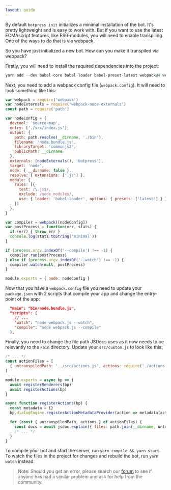 ```yaml
---
layout: guide
---
```


By default `botpress init` initializes a minimal installation of the bot. It's pretty lightweight and is easy to work with.
But if you want to use the latest ECMAscript features, like ES6-modules, you will need to enable transpiling. One of the ways to do that is via webpack.

So you have just initialized a new bot. How can you make it transpiled via webpack?

Firstly, you will need to install the required dependencies into the project:
```js
yarn add --dev babel-core babel-loader babel-preset-latest webpack@4 webpack-node-externals
```

Next, you need to add a webpack config file (`webpack.config`). It will need to look something like this:

```js
var webpack = require('webpack')
var nodeExternals = require('webpack-node-externals')
const path = require('path')

var nodeConfig = {
  devtool: 'source-map',
  entry: ['./src/index.js'],
  output: {
    path: path.resolve(__dirname, './bin'),
    filename: 'node.bundle.js',
    libraryTarget: 'commonjs2',
    publicPath: __dirname
  },
  externals: [nodeExternals(), 'botpress'],
  target: 'node',
  node: { __dirname: false },
  resolve: { extensions: ['.js'] },
  module: {
    rules: [{
      test: /\.js$/,
      exclude: /node_modules/,
      use: { loader: 'babel-loader', options: { presets: ['latest'] } }
    }]
  },
}

var compiler = webpack([nodeConfig])
var postProcess = function(err, stats) {
  if (err) { throw err }
  console.log(stats.toString('minimal'))
}

if (process.argv.indexOf('--compile') !== -1) {
  compiler.run(postProcess)
} else if (process.argv.indexOf('--watch') !== -1) {
  compiler.watch(null, postProcess)
}

module.exports = { node: nodeConfig }
```

Now that you have a `webpack.config` file you need to update your `package.json` with 2 scripts that compile your app and change the entry-point of the app:

```json
  "main": "bin/node.bundle.js",
  "scripts": {
    // ...
    "watch": "node webpack.js --watch",
    "compile": "node webpack.js --compile"
  },
```

Finally, you need to change the file path JSDocs uses as it now needs to be relevantly to the `/bin` directory. 
Update your `src/custom.js` to look like this:

```js
/* ... */
const actionFiles = [
  { untranspiledPath: '../src/actions.js', actions: require('./actions.js') }
]

module.exports = async bp => {
  await registerRenderers(bp)
  await registerActions(bp)
}

async function registerActions(bp) {
  const metadata = {}
  bp.dialogEngine.registerActionMetadataProvider(action => metadata[action])

  for (const { untranspiledPath, actions } of actionFiles) {
    const docs = await jsdoc.explain({ files: path.join(__dirname, untranspiledPath) })
    /* ... */
  }
}
```

To compile your bot and start the server, run `yarn compile && yarn start`. To watch the files in the project for changes and rebuild the bot, run `yarn watch` instead.

> Note: Should you get an error, please search our [forum](https://help.botpress.io/) to see if anyone has had a similar problem and ask for help from the community.
